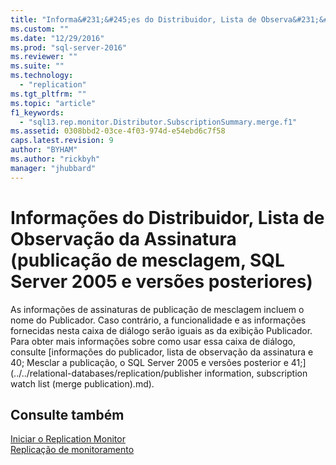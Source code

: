 ```yaml
---
title: "Informa&#231;&#245;es do Distribuidor, Lista de Observa&#231;&#227;o da Assinatura (publica&#231;&#227;o de mesclagem, SQL Server 2005 e vers&#245;es posteriores) | Microsoft Docs"
ms.custom: ""
ms.date: "12/29/2016"
ms.prod: "sql-server-2016"
ms.reviewer: ""
ms.suite: ""
ms.technology: 
  - "replication"
ms.tgt_pltfrm: ""
ms.topic: "article"
f1_keywords: 
  - "sql13.rep.monitor.Distributor.SubscriptionSummary.merge.f1"
ms.assetid: 0308bbd2-03ce-4f03-974d-e54ebd6c7f58
caps.latest.revision: 9
author: "BYHAM"
ms.author: "rickbyh"
manager: "jhubbard"
---
```

# Informa&#231;&#245;es do Distribuidor, Lista de Observa&#231;&#227;o da Assinatura (publica&#231;&#227;o de mesclagem, SQL Server 2005 e vers&#245;es posteriores)
  As informações de assinaturas de publicação de mesclagem incluem o nome do Publicador. Caso contrário, a funcionalidade e as informações fornecidas nesta caixa de diálogo serão iguais as da exibição Publicador. Para obter mais informações sobre como usar essa caixa de diálogo, consulte [informações do publicador, lista de observação da assinatura e 40; Mesclar a publicação, o SQL Server 2005 e versões posterior e 41;](../../relational-databases/replication/publisher information, subscription watch list (merge publication).md).  
  
## Consulte também  
 [Iniciar o Replication Monitor](../../relational-databases/replication/monitor/start-the-replication-monitor.md)   
 [Replicação de monitoramento](../../relational-databases/replication/monitor/monitoring-replication-overview.md)  
  
  
